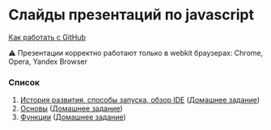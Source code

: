 # Слайды презентаций по javascript
[Как работать с GitHub](https://github.com/urfu-2015/guides/blob/master/how-to-pull-request.md)

:warning: Презентации корректно работают только в webkit браузерах: Chrome, Opera, Yandex Browser

### Список
1. [История развития, способы запуска, обзор IDE](https://rawgit.com/urfu-2015/javascript-slides/master/01-intro/index.html) ([Домашнее задание](https://github.com/urfu-2015/javascript-tasks-1))
2. [Основы](https://rawgit.com/urfu-2015/javascript-slides/master/02-basic/index.html) ([Домашнее задание](https://github.com/urfu-2015/javascript-tasks-2))
3. [Функции](https://rawgit.com/urfu-2015/javascript-slides/master/03-functions/index.html) ([Домашнее задание](https://github.com/urfu-2015/javascript-tasks-3))
